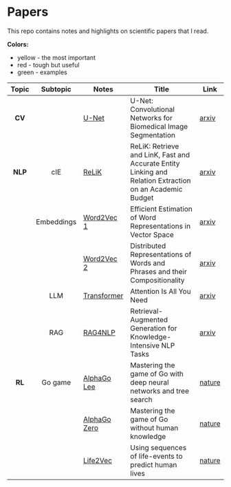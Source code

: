 # Papers

This repo contains notes and highlights on scientific papers that I read.

**Colors:**

- yellow - the most important
- red - tough but useful
- green - examples

|  Topic  |  Subtopic  | Notes                                           | Title                                                                                                    | Link                                                         |
| :-----: | :--------: | ----------------------------------------------- | -------------------------------------------------------------------------------------------------------- | ------------------------------------------------------------ |
| **CV**  |            | [U-Net](./CV/U-Net.pdf)                         | U-Net: Convolutional Networks for Biomedical Image Segmentation                                          | [arxiv](https://arxiv.org/abs/1505.04597)                    |
| **NLP** |    cIE     | [ReLiK](./NLP/cIE/ReLiK.pdf)                    | ReLiK: Retrieve and LinK, Fast and Accurate Entity Linking and Relation Extraction on an Academic Budget | [arxiv](https://arxiv.org/abs/2408.00103)                    |
|         | Embeddings | [Word2Vec 1](./NLP/Embeddings/Word2Vec%201.pdf) | Efficient Estimation of Word Representations in Vector Space                                             | [arxiv](https://arxiv.org/abs/1301.3781)                     |
|         |            | [Word2Vec 2](./NLP/Embeddings/Word2Vec%202.pdf) | Distributed Representations of Words and Phrases and their Compositionality                              | [arxiv](https://arxiv.org/abs/1310.4546)                     |
|         |    LLM     | [Transformer](./NLP/LLM/Transformer.pdf)        | Attention Is All You Need                                                                                | [arxiv](https://arxiv.org/abs/1706.03762)                    |
|         |    RAG     | [RAG4NLP](./NLP/RAG/RAG4NLP.pdf)                | Retrieval-Augmented Generation for Knowledge-Intensive NLP Tasks                                         | [arxiv](https://arxiv.org/abs/2005.11401)                    |
| **RL**  |  Go game   | [AlphaGo Lee](./RL/AlphaGo%20Lee.pdf)           | Mastering the game of Go with deep neural networks and tree search                                       | [nature](https://www.nature.com/articles/nature16961)        |
|         |            | [AlphaGo Zero](./RL/AlphaGo%20Zero.pdf)         | Mastering the game of Go without human knowledge                                                         | [nature](https://www.nature.com/articles/nature24270)        |
|         |            | [Life2Vec](./Life2Vec.pdf)                      | Using sequences of life-events to predict human lives                                                    | [nature](https://www.nature.com/articles/s43588-023-00573-5) |


